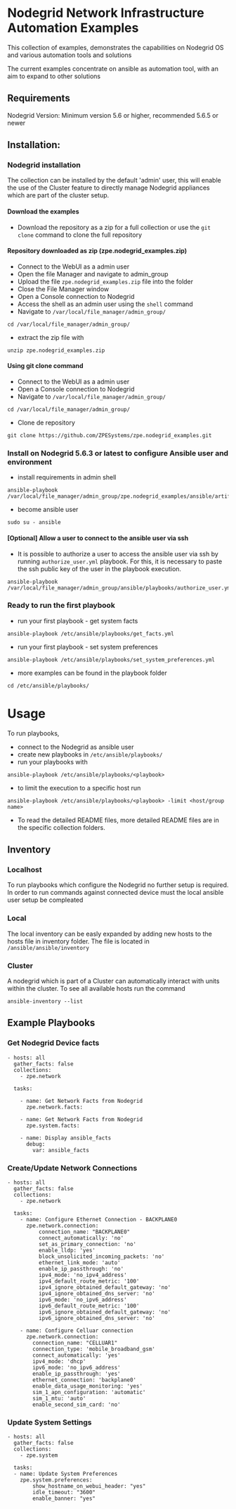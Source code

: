 # Nodegrid Network Infrastructure Automation Examples
This collection of examples, demonstrates the capabilities on Nodegrid OS and various automation tools and solutions

The current examples concentrate on ansible as automation tool, with an aim to expand to other solutions 

## Requirements
Nodegrid Version: Minimum version 5.6 or higher, recommended 5.6.5 or newer

## Installation:

### Nodegrid installation
The collection can be installed by the default 'admin' user, this will enable the use of the Cluster feature to directly manage Nodegrid appliances which are part of the cluster setup.

#### Download the examples
- Download the repository as a zip for a full collection or use the `git clone` command to clone the full repository

#### Repository downloaded as zip (zpe.nodegrid_examples.zip)
- Connect to the WebUI as a admin user
- Open the file Manager and navigate to admin_group
- Upload the file `zpe.nodegrid_examples.zip` file into the folder
- Close the File Manager window
- Open a Console connection to Nodegrid
- Access the shell as an admin user using the `shell` command
- Navigate to `/var/local/file_manager/admin_group/` 
```shell script
cd /var/local/file_manager/admin_group/
```
- extract the zip file with
```shell script
unzip zpe.nodegrid_examples.zip
```
#### Using git clone command
- Connect to the WebUI as a admin user
- Open a Console connection to Nodegrid
- Navigate to `/var/local/file_manager/admin_group/` 
```shell script
cd /var/local/file_manager/admin_group/
```
- Clone de repository
```shell script
git clone https://github.com/ZPESystems/zpe.nodegrid_examples.git
```

### Install on Nodegrid 5.6.3 or latest to configure Ansible user and environment
- install requirements in admin shell 
```shell script
ansible-playbook /var/local/file_manager/admin_group/zpe.nodegrid_examples/ansible/artifacts/installation/nodegrid_install_requirements.yml
```
- become ansible user
```shell script
sudo su - ansible
```
#### [Optional] Allow a user to connect to the ansible user via ssh
- It is possible to authorize a user to access the ansible user via ssh by running `authorize_user.yml` playbook. For this, it is necessary to paste the ssh public key of the user in the playbook execution.
```shell script
ansible-playbook /var/local/file_manager/admin_group/ansible/playbooks/authorize_user.yml
```
### Ready to run the first playbook
- run your first playbook - get system facts
```
ansible-playbook /etc/ansible/playbooks/get_facts.yml
```
- run your first playbook - set system preferences
```
ansible-playbook /etc/ansible/playbooks/set_system_preferences.yml
```

- more examples can be found in the playbook folder
```
cd /etc/ansible/playbooks/
```

# Usage
To run playbooks, 
- connect to the Nodegrid as ansible user
- create new playbooks in `/etc/ansible/playbooks/`
- run your playbooks with
```
ansible-playbook /etc/ansible/playbooks/<playbook>
```

- to limit the execution to a specific host run
```
ansible-playbook /etc/ansible/playbooks/<playbook> -limit <host/group name>
```

- To read the detailed README files, more detailed README files are in the specific collection folders.


## Inventory
### Localhost
To run playbooks which configure the Nodegrid no further setup is required. In order to run commands against 
connected device must the local ansible user setup be compleated

### Local
The local inventory can be easly expanded by adding new hosts to the hosts file in inventory folder.
The file is located in `/ansible/ansible/inventory`
### Cluster
A nodegrid which is part of a Cluster can automatically interact with units within the cluster. 
To see all available hosts run the command
```shell script
ansible-inventory --list
```

## Example Playbooks

### Get Nodegrid Device facts 
```
- hosts: all
  gather_facts: false
  collections:
    - zpe.network

  tasks:

    - name: Get Network Facts from Nodegrid
      zpe.network.facts:

    - name: Get Network Facts from Nodegrid
      zpe.system.facts:

    - name: Display ansible_facts
      debug:
        var: ansible_facts
```

### Create/Update Network Connections
```
- hosts: all
  gather_facts: false
  collections:
    - zpe.network

  tasks:
    - name: Configure Ethernet Connection - BACKPLANE0
      zpe.network.connection:
          connection_name: "BACKPLANE0"
          connect_automatically: 'no'
          set_as_primary_connection: 'no'
          enable_lldp: 'yes'
          block_unsolicited_incoming_packets: 'no'
          ethernet_link_mode: 'auto'
          enable_ip_passthrough: 'no'
          ipv4_mode: 'no_ipv4_address'
          ipv4_default_route_metric: '100'
          ipv4_ignore_obtained_default_gateway: 'no'
          ipv4_ignore_obtained_dns_server: 'no'
          ipv6_mode: 'no_ipv6_address'
          ipv6_default_route_metric: '100'
          ipv6_ignore_obtained_default_gateway: 'no'
          ipv6_ignore_obtained_dns_server: 'no'

    - name: Configure Celluar connection
      zpe.network.connection:
        connection_name: "CELLUAR1"
        connection_type: 'mobile_broadband_gsm'
        connect_automatically: 'yes'
        ipv4_mode: 'dhcp'
        ipv6_mode: 'no_ipv6_address'
        enable_ip_passthrough: 'yes'
        ethernet_connection: 'backplane0'
        enable_data_usage_monitoring: 'yes'
        sim_1_apn_configuration: 'automatic'
        sim_1_mtu: 'auto'
        enable_second_sim_card: 'no'
```

### Update System Settings
```
- hosts: all
  gather_facts: false
  collections:
    - zpe.system

  tasks:
  - name: Update System Preferences
    zpe.system.preferences:
        show_hostname_on_webui_header: "yes"
        idle_timeout: "3600"
        enable_banner: "yes"
```
